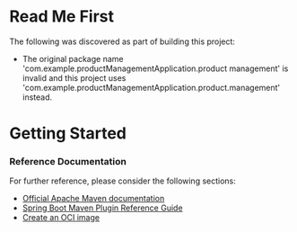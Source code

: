# Read Me First
The following was discovered as part of building this project:

* The original package name 'com.example.productManagementApplication.product management' is invalid and this project uses 'com.example.productManagementApplication.product.management' instead.

# Getting Started

### Reference Documentation
For further reference, please consider the following sections:

* [Official Apache Maven documentation](https://maven.apache.org/guides/index.html)
* [Spring Boot Maven Plugin Reference Guide](https://docs.spring.io/spring-boot/docs/3.2.5/maven-plugin/reference/html/)
* [Create an OCI image](https://docs.spring.io/spring-boot/docs/3.2.5/maven-plugin/reference/html/#build-image)

